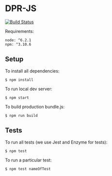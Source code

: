 # DPR-JS
[![Build Status](https://travis-ci.org/frictionlessdata/dpr-js.svg?branch=gh=pages)](https://travis-ci.org/frictionlessdata/dpr-js)

Requirements: 

```
node: ^6.2.1 
npm: ^3.10.6
```

## Setup

To install all dependencies:

```
$ npm install
```

To run local dev server:

```
$ npm start
```

To build production bundle.js:

```
$ npm run build
```

## Tests

To run all tests (we use Jest and Enzyme for tests):

```
$ npm test
```

To run a particular test:

```
$ npm test nameOfTest
```

